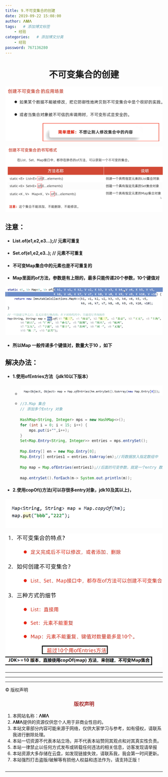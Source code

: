 ```yaml
---
title: 9.不可变集合的创建
date: 2019-09-22 15:08:00
author: 𝚲𝚳𝚲
tags:   # 添加博文标签
	- 经验
categories:   # 添加博文分类
	- 经验
password: 767136280
---
```


<h1><center>不可变集合的创建</center></h1>

![image-20240701141232967](https://raw.githubusercontent.com/protonlml/blogimages/master/imgs/202407011412307.png)



![image-20240701141321777](https://raw.githubusercontent.com/protonlml/blogimages/master/imgs/202407011413873.png)

## 注意：

- #### List.of(e1,e2,e3...);// 元素可重复

- #### Set.of(e1,e2,e3..); // 元素不可重复

- #### 不可变Map集合中的元素也是不可重复的

- #### Map里面的of方法，参数是有上限的，最多只能传递20个参数，10个键值对

 ![image-20240701141602832](https://raw.githubusercontent.com/protonlml/blogimages/master/imgs/202407011416968.png)![image-20240701141542899](https://raw.githubusercontent.com/protonlml/blogimages/master/imgs/202407011415039.png)

- #### 所以Map 一般传递多个键值对，数量大于10 ，如下

## 解决办法：

- #### 1.使用ofEntries方法（jdk10以下版本）

  - ![image-20240701142354534](https://raw.githubusercontent.com/protonlml/blogimages/master/imgs/202407011423644.png)

  - ```java
    //3.Map 集合
    // 添加多个Entry 对象
    
    HashMap<String, Integer> mps = new HashMap<>();
    for (int i = 0; i < 15; i++) {
        mps.put(i+"",i++);
    }
    Set<Map.Entry<String, Integer>> entries = mps.entrySet();
    
    Map.Entry[] en = new Map.Entry[0];
    Map.Entry[] entries1 = entries.toArray(en);//将数据放入指定数组中
    
    Map map = Map.ofEntries(entries1);//后面的可变参数，就是一个entry 数组
    
    map.entrySet().forEach(m-> System.out.println(m));
    ```

- #### 2.使用copOf()方法(可以存很多entry对象，jdk10及其以上)，

![image-20240701142025623](https://raw.githubusercontent.com/protonlml/blogimages/master/imgs/202407011420359.png)

![image-20240701142311242](https://raw.githubusercontent.com/protonlml/blogimages/master/imgs/202407011423467.png)



---









---


----

© 版权声明

<escape>

<div>
    <h3 align="center"  style="color: brown;" >版权声明</h3>
    <table>
   		<tr>
    		<ol>
				<li>本网站名称：𝚲𝚳𝚲</li>
				<li>𝚲𝚳𝚲提供的资源仅供您个人用于非商业性目的。</li>
				<li>本站文章部分内容可能来源于网络，仅供大家学习与参考，如有侵权，请联系我进行删除处理。</li>
				<li>本站一切资源不代表本站立场，并不代表本站赞同其观点和对其真实性负责。</li>
        		<li>本站一律禁止以任何方式发布或转载任何违法的相关信息，访客发现请举报</li> 
        		<li>本站资源大多存储在云盘，如发现链接失效，请联系我，我会第一时间更新。</li>
        		<li>本站强烈打击盗版/破解等有损他人权益和违法作为，请支持正版！</li>  
			</ol>
		</tr>
	</table>
</div>





</escape>

----

